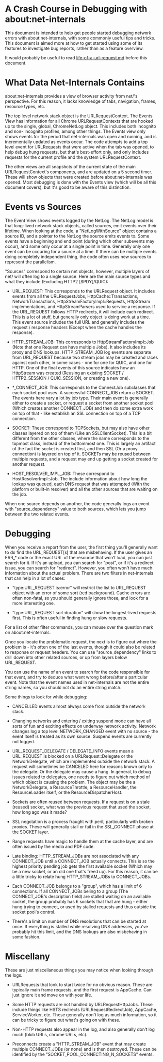 # A Crash Course in Debugging with about:net-internals

This document is intended to help get people started debugging network errors
with about:net-internals, with some commonly useful tips and tricks.  This
document is aimed more at how to get started using some of its features to
investigate bug reports, rather than as a feature overview.

It would probably be useful to read
[life-of-a-url-request.md](life-of-a-url-request.md) before this document.

# What Data Net-Internals Contains

about:net-internals provides a view of browser activity from net/'s perspective.
For this reason, it lacks knowledge of tabs, navigation, frames, resource types,
etc.

The top level network stack object is the URLRequestContext.  The Events View
has information for all Chrome URLRequestContexts that are hooked up to the
single, global, ChromeNetLog object.  This includes both incognito and non-
incognito profiles, among other things.  The Events view only shows events for
the period that net-internals was open and running, and is incrementally updated
as events occur.  The code attempts to add a top level event for URLRequests
that were active when the tab was opened, to help debug hung requests, but
that's best-effort only, and only includes requests for the current profile and
the system URLRequestContext.

The other views are all snapshots of the current state of the main
URLRequestContext's components, and are updated on a 5 second timer.  These will
show objects that were created before about:net-internals was opened.  Most
debugging is done with the Events view (which will be all this document
covers), but it's good to be aware of this distinction.

# Events vs Sources

The Event View shows events logged by the NetLog.  The NetLog model is that
long-lived network stack objects, called sources, emit events over their
lifetime.  When looking at the code, a "NetLogWithSource" object contains a source
ID, and a pointer to the NetLog the source emits events to.  Some events have a
beginning and end point (during which other subevents may occur), and some only
occur at a single point in time.  Generally only one event can be occuring for a
source at a time.  If there can be multiple events doing completely independent
thing, the code often uses new sources to represent the parallelism.

"Sources" correspond to certain net objects, however, multiple layers of net/
will often log to a single source.  Here are the main source types and what they
include (Excluding HTTP2 [SPDY]/QUIC):

* URL_REQUEST:  This corresponds to the URLRequest object.  It includes events
from all the URLRequestJobs, HttpCache::Transactions, NetworkTransactions,
HttpStreamFactoryImpl::Requests, HttpStream implementations, and
HttpStreamParsers used to service a response.  If the URL_REQUEST follows HTTP
redirects, it will include each redirect.  This is a lot of stuff, but generally
only object is doing work at a time.  This event source includes the full URL
and generally includes the request / response headers (Except when the cache
handles the response).

* HTTP_STREAM_JOB:  This corresponds to HttpStreamFactoryImpl::Job (Note that
one Request can have multiple Jobs).  It also includes its proxy and DNS
lookups.  HTTP_STREAM_JOB log events are separate from URL_REQUEST because
two stream jobs may be created and races against each other, in some cases -
one for one for QUIC, and one for HTTP.  One of the final events of this source
indicates how an HttpStream was created (Reusing an existing SOCKET /
HTTP2_SESSION / QUIC_SESSION, or creating a new one).

* \*_CONNECT_JOB:  This corresponds to the ConnectJob subclasses that each socket
pool uses.  A successful CONNECT_JOB return a SOCKET.  The events here vary a
lot by job type.  Their main event is generally either to create a socket, or
request a socket from another socket pool (Which creates another CONNECT_JOB)
and then do some extra work on top of that - like establish an SSL connection on
top of a TCP connection.

* SOCKET:  These correspond to TCPSockets, but may also have other classes
layered on top of them (Like an SSLClientSocket).  This is a bit different from
the other classes, where the name corresponds to the topmost class, instead of
the bottommost one.  This is largely an artifact of the fact the socket is
created first, and then SSL (Or a proxy connection) is layered on top of it.
SOCKETs may be reused between multiple requests, and a request may end up
getting a socket created for another request.

* HOST_RESOLVER_IMPL_JOB:  These correspond to HostResolverImpl::Job.  The
include information about how long the lookup was queued, each DNS request that
was attempted (With the platform or built-in resolver) and all the other sources
that are waiting on the job.

When one source depends on another, the code generally logs an event with
"source_dependency" value to both sources, which lets you jump between the two
related events.

# Debugging

When you receive a report from the user, the first thing you'll generally want
to do find the URL_REQUEST[s] that are misbehaving.  If the user gives an ERR_*
code or the exact URL of the resource that won't load, you can just search for
it.  If it's an upload, you can search for "post", or if it's a redirect issue,
you can search for "redirect".  However, you often won't have much information
about the actual problem.  There are two filters in net-internals that can help
in a lot of cases:

* "type:URL_REQUEST is:error" will restrict the list to URL_REQUEST object with
an error of some sort (red background).  Cache errors are often non-fatal, so
you should generally ignore those, and look for a more interesting one.

* "type:URL_REQUEST sort:duration" will show the longest-lived requests first.
This is often useful in finding hung or slow requests.

For a list of other filter commands, you can mouse over the question mark on
about:net-internals.

Once you locate the problematic request, the next is to figure out where the
problem is - it's often one of the last events, though it could also be related
to response or request headers.  You can use "source_dependency" links to drill
down into other related sources, or up from layers below URL_REQUEST.

You can use the name of an event to search for the code responsible for that
event, and try to deduce what went wrong before/after a particular event.  Note
that the event names used in net-internals are not the entire string names, so
you should not do an entire string match.

Some things to look for while debugging:

* CANCELLED events almost always come from outside the network stack.

* Changing networks and entering / exiting suspend mode can have all sorts of
fun and exciting effects on underway network activity.  Network changes log a
top level NETWORK_CHANGED event with no source - the event itself is treated as
its own source.  Suspend events are currently not logged.

* URL_REQUEST_DELEGATE / DELEGATE_INFO events mean a URL_REQUEST is blocked on a
URLRequest::Delegate or the NetworkDelegate, which are implemented outside the
network stack.  A request will sometimes be CANCELED here for reasons known only
to the delegate.  Or the delegate may cause a hang.  In general, to debug issues
related to delegates, one needs to figure out which method of which object is
causing the problem.  The object may be the a NetworkDelegate, a
ResourceThrottle, a ResourceHandler, the ResourceLoader itself, or the
ResourceDispatcherHost.

* Sockets are often reused between requests.  If a request is on a stale
(reused) socket, what was the previous request that used the socket, how long
ago was it made?

* SSL negotation is a process fraught with peril, particularly with broken
proxies.  These will generally stall or fail in the SSL_CONNECT phase at the
SOCKET layer.

* Range requests have magic to handle them at the cache layer, and are often
issued by the media and PDF code.

* Late binding:  HTTP_STREAM_JOBs are not associated with any CONNECT_JOB until
a CONNECT_JOB actually connects.  This is so the highest priority pending job
gets the first available socket (Which may be a new socket, or an old one that's
freed up).  For this reason, it can be a little tricky to relate hung
HTTP_STREAM_JOBs to CONNECT_JOBs.

* Each CONNECT_JOB belongs to a "group", which has a limit of 6 connections.  If
all CONNECT_JOBs beling to a group (The CONNECT_JOB's description field) are
stalled waiting on an available socket, the group probably has 6 sockets that
that are hung - either hung trying to connect, or used by stalled requests and
thus outside the socket pool's control.

* There's a limit on number of DNS resolutions that can be started at once.  If
everything is stalled while resolving DNS addresses, you've probably hit this
limit, and the DNS lookups are also misbehaving in some fashion.

# Miscellany

These are just miscellaneous things you may notice when looking through the
logs.

* URLRequests that look to start twice for no obvious reason.  These are
typically main frame requests, and the first request is AppCache.  Can just
ignore it and move on with your life.

* Some HTTP requests are not handled by URLRequestHttpJobs.  These include
things like HSTS redirects (URLRequestRedirectJob), AppCache, ServiceWorker,
etc.  These generally don't log as much information, so it can be tricky to
figure out what's going on with these.

* Non-HTTP requests also appear in the log, and also generally don't log much
(blob URLs, chrome URLs, etc).

* Preconnects create a "HTTP_STREAM_JOB" event that may create multiple
CONNECT_JOBs (or none) and is then destroyed.  These can be identified by the
"SOCKET_POOL_CONNECTING_N_SOCKETS" events.
